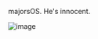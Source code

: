 majorsOS. He's innocent. 



![image](https://github.com/publicthepenguin/majorsOS/assets/78757716/e2a96e77-3720-4062-a039-935350b980f7)
